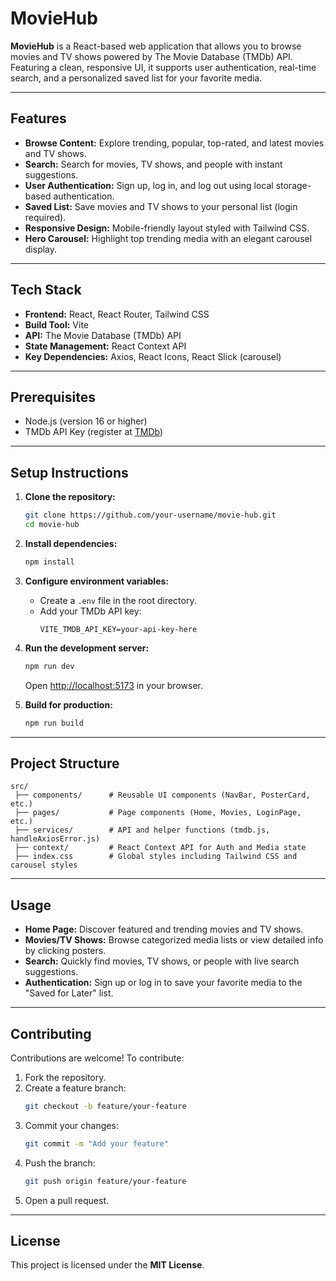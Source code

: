 # MovieHub

**MovieHub** is a React-based web application that allows you to browse movies and TV shows powered by The Movie Database (TMDb) API. Featuring a clean, responsive UI, it supports user authentication, real-time search, and a personalized saved list for your favorite media.

---

## Features

- **Browse Content:** Explore trending, popular, top-rated, and latest movies and TV shows.
- **Search:** Search for movies, TV shows, and people with instant suggestions.
- **User Authentication:** Sign up, log in, and log out using local storage-based authentication.
- **Saved List:** Save movies and TV shows to your personal list (login required).
- **Responsive Design:** Mobile-friendly layout styled with Tailwind CSS.
- **Hero Carousel:** Highlight top trending media with an elegant carousel display.

---

## Tech Stack

- **Frontend:** React, React Router, Tailwind CSS
- **Build Tool:** Vite
- **API:** The Movie Database (TMDb) API
- **State Management:** React Context API
- **Key Dependencies:** Axios, React Icons, React Slick (carousel)

---

## Prerequisites

- Node.js (version 16 or higher)
- TMDb API Key (register at [TMDb](https://www.themoviedb.org))

---

## Setup Instructions

1. **Clone the repository:**

   ```bash
   git clone https://github.com/your-username/movie-hub.git
   cd movie-hub
   ```

2. **Install dependencies:**

   ```bash
   npm install
   ```

3. **Configure environment variables:**

   - Create a `.env` file in the root directory.
   - Add your TMDb API key:
     ```
     VITE_TMDB_API_KEY=your-api-key-here
     ```

4. **Run the development server:**

   ```bash
   npm run dev
   ```

   Open [http://localhost:5173](http://localhost:5173) in your browser.

5. **Build for production:**
   ```bash
   npm run build
   ```

---

## Project Structure

```
src/
 ├── components/      # Reusable UI components (NavBar, PosterCard, etc.)
 ├── pages/           # Page components (Home, Movies, LoginPage, etc.)
 ├── services/        # API and helper functions (tmdb.js, handleAxiosError.js)
 ├── context/         # React Context API for Auth and Media state
 ├── index.css        # Global styles including Tailwind CSS and carousel styles
```

---

## Usage

- **Home Page:** Discover featured and trending movies and TV shows.
- **Movies/TV Shows:** Browse categorized media lists or view detailed info by clicking posters.
- **Search:** Quickly find movies, TV shows, or people with live search suggestions.
- **Authentication:** Sign up or log in to save your favorite media to the "Saved for Later" list.

---

## Contributing

Contributions are welcome! To contribute:

1. Fork the repository.
2. Create a feature branch:
   ```bash
   git checkout -b feature/your-feature
   ```
3. Commit your changes:
   ```bash
   git commit -m "Add your feature"
   ```
4. Push the branch:
   ```bash
   git push origin feature/your-feature
   ```
5. Open a pull request.

---

## License

This project is licensed under the **MIT License**.
